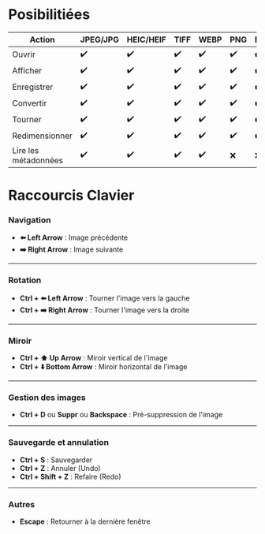 # Posibilitiées

| Action               | JPEG/JPG | HEIC/HEIF | TIFF | WEBP | PNG | BMP | SVG | RAW | GIF |
| -------------------- | -------- | --------- | ---- | ---- | --- | --- | --- | --- | --- |
| Ouvrir               | ✔️       | ✔️        | ✔️   | ✔️   | ✔️  | ✔️  | ✔️  | ❌   | ✔️  |
| Afficher             | ✔️       | ✔️        | ✔️   | ✔️   | ✔️  | ✔️  | ✔️  | ❌   | ❌   |
| Enregistrer          | ✔️       | ✔️        | ✔️   | ✔️   | ✔️  | ✔️  | ✔️  | ❌   | ❌   |
| Convertir            | ✔️       | ✔️        | ✔️   | ✔️   | ✔️  | ✔️  | ✔️  | ❌   | ❌   |
| Tourner              | ✔️       | ✔️        | ✔️   | ✔️   | ✔️  | ✔️  | ❌   | ❌   | ❌   |
| Redimensionner       | ✔️       | ✔️        | ✔️   | ✔️   | ✔️  | ✔️  | ❌   | ❌   | ❌   |
| Lire les métadonnées | ✔️       | ✔️        | ✔️   | ✔️   | ❌   | ❌   | ❌   | ❌   | ❌   |



# Raccourcis Clavier

### Navigation
- **⬅️ Left Arrow** : Image précédente  
- **➡️ Right Arrow** : Image suivante  

---

### Rotation
- **Ctrl + ⬅️ Left Arrow** : Tourner l'image vers la gauche  
- **Ctrl + ➡️ Right Arrow** : Tourner l'image vers la droite  

---

### Miroir
- **Ctrl + ⬆️ Up Arrow** : Miroir vertical de l'image  
- **Ctrl + ⬇️ Bottom Arrow** : Miroir horizontal de l'image  

---

### Gestion des images
- **Ctrl + D** ou **Suppr** ou **Backspace** : Pré-suppression de l'image  

---

### Sauvegarde et annulation
- **Ctrl + S** : Sauvegarder  
- **Ctrl + Z** : Annuler (Undo)  
- **Ctrl + Shift + Z** : Refaire (Redo)  

---

### Autres
- **Escape** : Retourner à la dernière fenêtre
